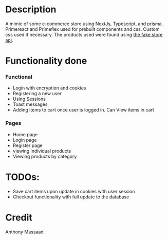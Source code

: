 # Description

A mimic of some e-commerce store using NextJs, Typescript, and prisma. Primereact and Primeflex used for prebuilt components and css. Custom css used if necessary. The products used were found using [the fake store api](https://fakestoreapi.com).

# Functionality done

### Functional

- Login with encryption and cookies
- Registering a new user
- Using Sessions
- Toast messages
- Adding items to cart once user is logged in. Can View items in cart

### Pages

- Home page
- Login page
- Register page
- viewing individual products
- Viewing products by category

# TODOs:

- Save cart items upon update in cookies with user session
- Checkout functionality with full update to the database

# Credit

Anthony Massaad
